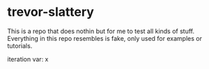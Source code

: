 # trevor-slattery

This is a repo that does nothin but for me to test all kinds of stuff.
Everything in this repo resembles is fake, only used for examples or tutorials.

iteration var: x
